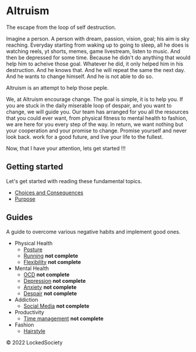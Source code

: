# Altruism

The escape from the loop of self destruction.

Imagine a person. A person with dream, passion, vision, goal; his aim
is sky reaching. Everyday starting from waking up to going to sleep,
all he does is watching reels, yt shorts, memes, game livestream, 
listen to music. And then be depressed for some time. Because he didn't 
do anything that would help him to acheive those goal. Whatever he did, 
it only helped him in his destruction. And he knows that. And he will
repeat the same the next day. And he wants to change himself. And he 
is not able to do so. 

Altruism is an attempt to help those peple. 

We, at Altruism encourage change. The goal is simple, it is to help you. If 
you are stuck in the daily miserable loop of despair, and you want to change,
we will guide you. Our team has arranged for you all the resources that 
you could ever want, from physical fitness to mental health to fashion,
we are here for you every step of the way. In return, we want nothing but 
your cooperation and your promise to change. Promise yourself and never look back.
work for a good future, and live your life to the fullest.

Now, that I have your attention, lets get started !!!

## Getting started

Let's get started with reading these fundamental topics.

- [Choices and Consequences](choices.md)
- [Purpose](purpose.md)

## Guides

A guide to overcome various negative habits and implement good ones.

- Physical Health
    - [Posture](guides/posture.md)
    - [Running](guides/running.md) **not complete**
    - [Flexibility](guides/flexibility.md) **not complete**
- Mental Health
    - [OCD](guides/ocd.md) **not complete**
    - [Depression](guides/depression.md) **not complete**
    - [Anxiety](guides/anxiety.md) **not complete**
    - [Despair](guides/despair.md) **not complete**
- Addiction
    - [Social Media](guides/addiction-social.md) **not complete**
- Productivity
    - [Time management](guides/productivity.md) **not complete**
- Fashion
    - [Hairstyle](guides/hairstyle.md)  

&copy; 2022 LockedSociety
